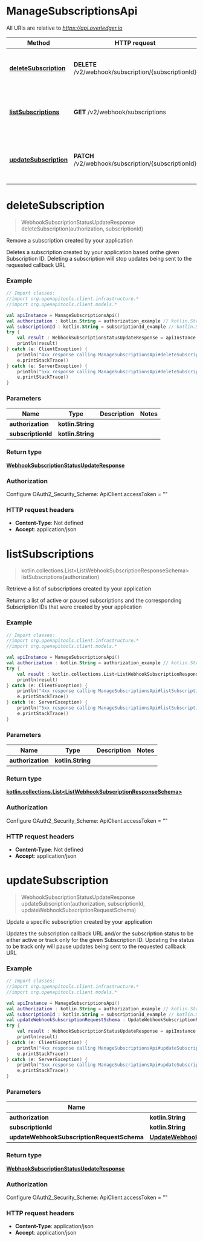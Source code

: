# ManageSubscriptionsApi

All URIs are relative to *https://api.overledger.io*

Method | HTTP request | Description
------------- | ------------- | -------------
[**deleteSubscription**](ManageSubscriptionsApi.md#deleteSubscription) | **DELETE** /v2/webhook/subscription/{subscriptionId} | Remove a subscription created by your application
[**listSubscriptions**](ManageSubscriptionsApi.md#listSubscriptions) | **GET** /v2/webhook/subscriptions | Retrieve a list of subscriptions created by your application
[**updateSubscription**](ManageSubscriptionsApi.md#updateSubscription) | **PATCH** /v2/webhook/subscription/{subscriptionId} | Update a specific subscription created by your application


<a name="deleteSubscription"></a>
# **deleteSubscription**
> WebhookSubscriptionStatusUpdateResponse deleteSubscription(authorization, subscriptionId)

Remove a subscription created by your application

Deletes a subscription created by your application based onthe given Subscription ID. Deleting a subscription will stop updates being sent to the requested callback URL

### Example
```kotlin
// Import classes:
//import org.openapitools.client.infrastructure.*
//import org.openapitools.client.models.*

val apiInstance = ManageSubscriptionsApi()
val authorization : kotlin.String = authorization_example // kotlin.String | 
val subscriptionId : kotlin.String = subscriptionId_example // kotlin.String | 
try {
    val result : WebhookSubscriptionStatusUpdateResponse = apiInstance.deleteSubscription(authorization, subscriptionId)
    println(result)
} catch (e: ClientException) {
    println("4xx response calling ManageSubscriptionsApi#deleteSubscription")
    e.printStackTrace()
} catch (e: ServerException) {
    println("5xx response calling ManageSubscriptionsApi#deleteSubscription")
    e.printStackTrace()
}
```

### Parameters

Name | Type | Description  | Notes
------------- | ------------- | ------------- | -------------
 **authorization** | **kotlin.String**|  |
 **subscriptionId** | **kotlin.String**|  |

### Return type

[**WebhookSubscriptionStatusUpdateResponse**](WebhookSubscriptionStatusUpdateResponse.md)

### Authorization


Configure OAuth2_Security_Scheme:
    ApiClient.accessToken = ""

### HTTP request headers

 - **Content-Type**: Not defined
 - **Accept**: application/json

<a name="listSubscriptions"></a>
# **listSubscriptions**
> kotlin.collections.List&lt;ListWebhookSubscriptionResponseSchema&gt; listSubscriptions(authorization)

Retrieve a list of subscriptions created by your application

Returns a list of active or paused subscriptions and the corresponding Subscription IDs that were created by your application

### Example
```kotlin
// Import classes:
//import org.openapitools.client.infrastructure.*
//import org.openapitools.client.models.*

val apiInstance = ManageSubscriptionsApi()
val authorization : kotlin.String = authorization_example // kotlin.String | 
try {
    val result : kotlin.collections.List<ListWebhookSubscriptionResponseSchema> = apiInstance.listSubscriptions(authorization)
    println(result)
} catch (e: ClientException) {
    println("4xx response calling ManageSubscriptionsApi#listSubscriptions")
    e.printStackTrace()
} catch (e: ServerException) {
    println("5xx response calling ManageSubscriptionsApi#listSubscriptions")
    e.printStackTrace()
}
```

### Parameters

Name | Type | Description  | Notes
------------- | ------------- | ------------- | -------------
 **authorization** | **kotlin.String**|  |

### Return type

[**kotlin.collections.List&lt;ListWebhookSubscriptionResponseSchema&gt;**](ListWebhookSubscriptionResponseSchema.md)

### Authorization


Configure OAuth2_Security_Scheme:
    ApiClient.accessToken = ""

### HTTP request headers

 - **Content-Type**: Not defined
 - **Accept**: application/json

<a name="updateSubscription"></a>
# **updateSubscription**
> WebhookSubscriptionStatusUpdateResponse updateSubscription(authorization, subscriptionId, updateWebhookSubscriptionRequestSchema)

Update a specific subscription created by your application

Updates the subscription callback URL and/or the subscription status to be either active or track only for the given Subscription ID. Updating the status to be track only will pause updates being sent to the requested callback URL

### Example
```kotlin
// Import classes:
//import org.openapitools.client.infrastructure.*
//import org.openapitools.client.models.*

val apiInstance = ManageSubscriptionsApi()
val authorization : kotlin.String = authorization_example // kotlin.String | 
val subscriptionId : kotlin.String = subscriptionId_example // kotlin.String | 
val updateWebhookSubscriptionRequestSchema : UpdateWebhookSubscriptionRequestSchema = {"statusUpdate":{"value":"ACTIVE"},"callbackUrl":"https://newcallbackUrl/endpoint"} // UpdateWebhookSubscriptionRequestSchema | 
try {
    val result : WebhookSubscriptionStatusUpdateResponse = apiInstance.updateSubscription(authorization, subscriptionId, updateWebhookSubscriptionRequestSchema)
    println(result)
} catch (e: ClientException) {
    println("4xx response calling ManageSubscriptionsApi#updateSubscription")
    e.printStackTrace()
} catch (e: ServerException) {
    println("5xx response calling ManageSubscriptionsApi#updateSubscription")
    e.printStackTrace()
}
```

### Parameters

Name | Type | Description  | Notes
------------- | ------------- | ------------- | -------------
 **authorization** | **kotlin.String**|  |
 **subscriptionId** | **kotlin.String**|  |
 **updateWebhookSubscriptionRequestSchema** | [**UpdateWebhookSubscriptionRequestSchema**](UpdateWebhookSubscriptionRequestSchema.md)|  |

### Return type

[**WebhookSubscriptionStatusUpdateResponse**](WebhookSubscriptionStatusUpdateResponse.md)

### Authorization


Configure OAuth2_Security_Scheme:
    ApiClient.accessToken = ""

### HTTP request headers

 - **Content-Type**: application/json
 - **Accept**: application/json

